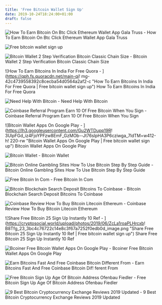 ```yaml
---
title: 'Free Bitcoin Wallet Sign Up'
date: 2019-10-24T18:24:00+01:00
draft: false
---
```


![How To Earn Bitcoin On Btc Click Ethereum Wallet App Gala Truss - ](https://i.imgur.com/fEuYMFT.png "How To Earn Bitcoin On Btc Click Ethereum Wallet App Gala Truss | Free bitcoin wallet sign up") How To Earn Bitcoin On Btc Click Ethereum Wallet App Gala Truss

![Free bitcoin wallet sign up](https://miro.medium.com/max/2420/1*NRsANAYmhLZMduc6W888JA.png "Free bitcoin wallet sign up") 

![Bitcoin Wallet 2 Step Verification Bitcoin Classic Chain Size - ](https://i3.wp.com/www.cryptopositive.com/wp-content/uploads/2018/05/blockchain_official-1.png "Bitcoin Wallet 2 Step Verification Bitcoin Classic Chain Size | Free bitcoin wallet sign up") Bitcoin Wallet 2 Step Verification Bitcoin Classic Chain Size

![How To Earn Bitcoins In India For Free Quora - ](https://qph.fs.quoracdn.net/main-qi!   mg-42c4739558392c8cecba54d0564a2af2-c "How To Earn Bitcoins In India For Free Quora | Free bitcoin wallet sign up") How To Earn Bitcoins In India For Free Quora

![Need Help With Bitcoin - ](https://mmmofficial.com/files/cryptocurrency/en/02.png "Need Help With Bitcoin | Free bitcoin wallet sign up") Need Help With Bitcoin

![Coinbase Referral Program Earn 10 Of Free Bitcoin When You Sign - ](https://res.cloudinary.com/sharereferrals-com/image/upload/q_auto/f_auto/c_scale,h_354,w_406/rqc3zqabeqin49wsejhe "Coinbase Referral Program Earn 10 Of Free Bitcoin When You Sign | Free bitcoin wallet sign up") Coinbase Referral Program Earn 10 Of Free Bitcoin When You Sign

![Bitcoin Wallet Apps On Google Play - ](https://lh3.googleusercontent.com/Gu2WTDupp19R!   3UlpFGd_iz4FjoYPFzw8EmF_GzMOb--Jt76sIpHA3P6cziwga_7ldTM=w412-h!   220-rw "Bitcoin Wallet Apps On Google Play | Free bitcoin wallet sign up") Bitcoin Wallet Apps On Google Play

![Bitcoin Wallet - ](https://usebitcoins.info/images/artimages/83/btcwallet1.jpg "Bitcoin Wallet | Free bitcoin wallet sign up") Bitcoin Wallet

![Bitcoin Online Gambling Sites How To Use Bitcoin Step By Step Guide - ](https://cdn.safestbettingsites.com/wp-content/uploads/2016/08/Blockchain.info-Create-Account.png "Bitcoin Online Gambling Sites How To Use Bitcoin Step By Step Guide | Free bitcoin wallet sign up") Bitcoin Online Gambling Sites How To Use Bitcoin Step By Step Guide

![Free Bitcoin In Com - ](https://coinlist.me/wp-content/uploads/2018/07/BTC-Wallet-Sign-Up.jpg "!   Free Bitcoin In Com | Free bitcoin wallet sign up") Free Bitcoin In Com

![Bitcoin Blockchain Search Deposit Bitcoins To Coinbase - ](https://static.cryptoglobe.com/filer_public_thumbnails/filer_public/95/29/9529cafc-0b8b-44ec-ae8b-434cd1d75bc7/coinbasecom_screenshot_-_3_apr_2019.png__740x380_q85_crop_subsampling-2.png "Bitcoin Blockchain Search Deposit Bitcoins To Coinbase | Free bitcoin wallet sign up") Bitcoin Blockchain Search Deposit Bitcoins To Coinbase

![Coinbase Review How To Buy Bitcoin Litecoin Ethereum - ](http://quebecnewstribune.com/wp-content/uploads/2017/12/412186-800x457.png "Coinbase Review How To Buy Bitcoin Litecoin Ethereum | Free bitcoin wallet sign up") Coinbase Review How To Buy Bitcoin Litecoin Ethereum

![Share Free Bitcoin 25 Sign Up Instantly 10 Ref - ](https://cryptosocial.world/upload/photos/2019/06/ZcLa1roaPLHrcxb!   B8Tfg_23_3bc4c76722c14e8c3f67a7252f0edb0d_image.png "Share Free Bitcoin 25 Sign Up Instantly 10 Ref | Free bitcoin wallet sign up") Share Free Bitcoin 25 Sign Up Instantly 10 Ref

![Bcoiner Free Bitcoin Wallet Apps On Google Play - ](https://i.ytimg.com/vi/dzW_6SVsYTc/hqdefault.jpg "Bcoiner Free Bitcoin Wallet Apps On Google Play | Free bitcoin wallet sign up") Bcoiner Free Bitcoin Wallet Apps On Google Play

![Earn Bitcoins Fast And Free Coinbase Bitcoin Different From - ](https://image.slidesharecdn.com/howtoearnbitcoinandotherpopularaltcoinsonautomaticnewversion20170902-171006033730/95/how-to-earn-bitcoin-fast-free-and-on-automatic-volume-2-5-638.jpg?cb\\u003d1507261495 "Earn Bitcoins Fast And Free Coinbase Bitcoin Different From | Free bitcoin wallet sign up") Earn Bitcoins Fast And Free Coinbase Bitcoin Dif! ferent From

![Free Bitcoin Sign Up Age Of Bitcoin Address Ofenbau Fiedler - ](https://i0.wp.com/blog.guava.africa/wp-content/uploads/2018/08/guava-bitcoin-signup-process.png "Free Bitcoin Sign Up Age Of Bitcoin Address Ofenbau Fiedler | Free bitcoin wallet sign up") Free Bitcoin Sign Up Age Of Bitcoin Address Ofenbau Fiedler

![9 Best Bitcoin Cryptocurrency Exchange Reviews 2019 Updated - ](https://www.buybitcoinworldwide.com/img/india/image1.png "9 Best Bitcoin Cryptocurrency Exchange Reviews 2019 Updated | Free bitcoin wallet sign up") 9 Best Bitcoin Cryptocurrency Exchange Reviews 2019 Updated